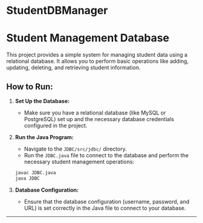 # StudentDBManager

# **Student Management Database**

This project provides a simple system for managing student data using a relational database. It allows you to perform basic operations like adding, updating, deleting, and retrieving student information.

## **How to Run:**

1. **Set Up the Database:**
   - Make sure you have a relational database (like MySQL or PostgreSQL) set up and the necessary database credentials configured in the project.

2. **Run the Java Program:**
   - Navigate to the `JDBC/src/jdbc/` directory.
   - Run the `JDBC.java` file to connect to the database and perform the necessary student management operations:
   ```bash
   javac JDBC.java
   java JDBC
   ```

3. **Database Configuration:**
   - Ensure that the database configuration (username, password, and URL) is set correctly in the Java file to connect to your database.

---
